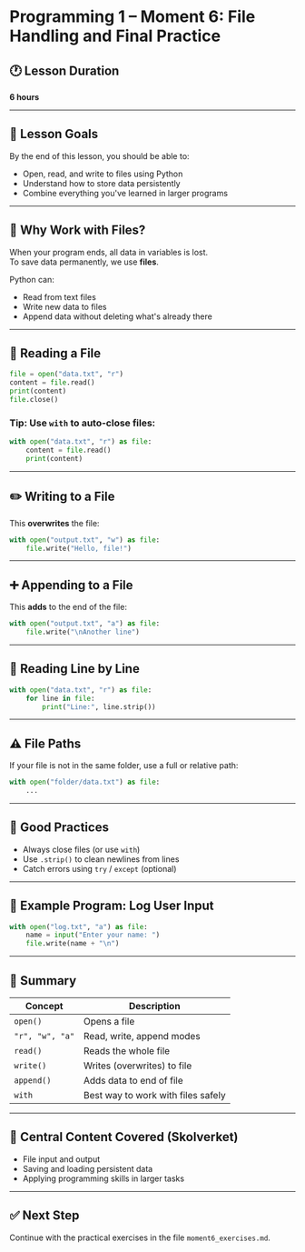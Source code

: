 # Programming 1 – Moment 6: File Handling and Final Practice

## 🕐 Lesson Duration
**6 hours**

---

## 🎯 Lesson Goals
By the end of this lesson, you should be able to:

- Open, read, and write to files using Python
- Understand how to store data persistently
- Combine everything you've learned in larger programs

---

## 📄 Why Work with Files?

When your program ends, all data in variables is lost.  
To save data permanently, we use **files**.

Python can:
- Read from text files
- Write new data to files
- Append data without deleting what's already there

---

## 📖 Reading a File

```python
file = open("data.txt", "r")
content = file.read()
print(content)
file.close()
```

### Tip: Use `with` to auto-close files:
```python
with open("data.txt", "r") as file:
    content = file.read()
    print(content)
```

---

## ✏️ Writing to a File

This **overwrites** the file:
```python
with open("output.txt", "w") as file:
    file.write("Hello, file!")
```

---

## ➕ Appending to a File

This **adds** to the end of the file:
```python
with open("output.txt", "a") as file:
    file.write("\nAnother line")
```

---

## 🧪 Reading Line by Line

```python
with open("data.txt", "r") as file:
    for line in file:
        print("Line:", line.strip())
```

---

## ⚠️ File Paths

If your file is not in the same folder, use a full or relative path:

```python
with open("folder/data.txt") as file:
    ...
```

---

## 🧱 Good Practices

- Always close files (or use `with`)
- Use `.strip()` to clean newlines from lines
- Catch errors using `try` / `except` (optional)

---

## 🧪 Example Program: Log User Input

```python
with open("log.txt", "a") as file:
    name = input("Enter your name: ")
    file.write(name + "\n")
```

---

## 🧩 Summary

| Concept         | Description                              |
|------------------|------------------------------------------|
| `open()`         | Opens a file                             |
| `"r", "w", "a"`  | Read, write, append modes                |
| `read()`         | Reads the whole file                     |
| `write()`        | Writes (overwrites) to file              |
| `append()`       | Adds data to end of file                 |
| `with`           | Best way to work with files safely       |

---

## 📌 Central Content Covered (Skolverket)

- File input and output
- Saving and loading persistent data
- Applying programming skills in larger tasks

---

## ✅ Next Step
Continue with the practical exercises in the file `moment6_exercises.md`.
